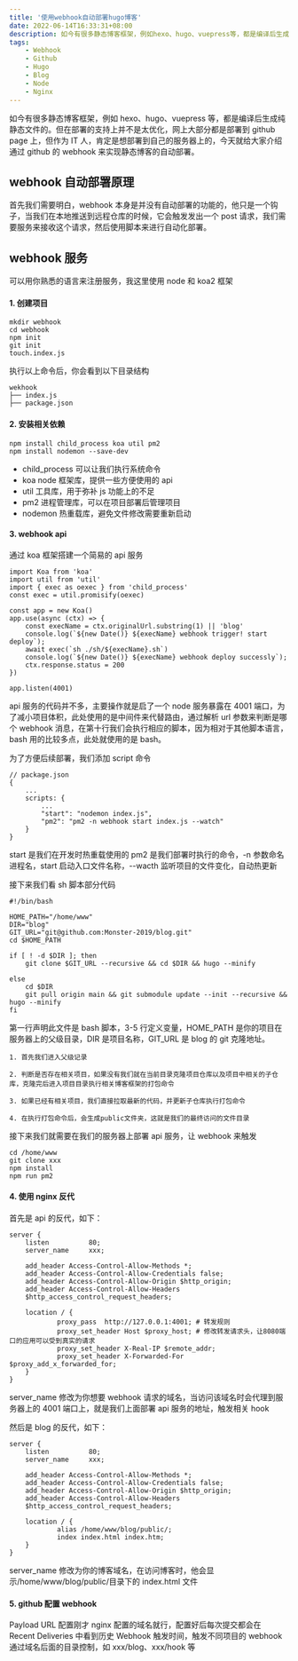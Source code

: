 ```yaml
---
title: '使用webhook自动部署hugo博客'
date: 2022-06-14T16:33:31+08:00
description: 如今有很多静态博客框架，例如hexo、hugo、vuepress等，都是编译后生成纯静态文件的。但在部署的支持上并不是太优化，网上大部分都是部署到github page上，但作为IT人，肯定是想部署到自己的服务器上的，今天就给大家介绍通过github的webhook来实现静态博客的自动部署。
tags:
    - Webhook
    - Github
    - Hugo
    - Blog
    - Node
    - Nginx
---
```


如今有很多静态博客框架，例如 hexo、hugo、vuepress 等，都是编译后生成纯静态文件的。但在部署的支持上并不是太优化，网上大部分都是部署到 github page 上，但作为 IT 人，肯定是想部署到自己的服务器上的，今天就给大家介绍通过 github 的 webhook 来实现静态博客的自动部署。

## webhook 自动部署原理

首先我们需要明白，webhook 本身是并没有自动部署的功能的，他只是一个钩子，当我们在本地推送到远程仓库的时候，它会触发发出一个 post 请求，我们需要服务来接收这个请求，然后使用脚本来进行自动化部署。

## webhook 服务

可以用你熟悉的语言来注册服务，我这里使用 node 和 koa2 框架

#### 1. 创建项目

```
mkdir webhook
cd webhook
npm init
git init
touch.index.js
```

执行以上命令后，你会看到以下目录结构

```
wekhook
├── index.js
├── package.json
```

#### 2. 安装相关依赖

```
npm install child_process koa util pm2
npm install nodemon --save-dev
```

-   child_process 可以让我们执行系统命令
-   koa node 框架库，提供一些方便使用的 api
-   util 工具库，用于弥补 js 功能上的不足
-   pm2 进程管理库，可以在项目部署后管理项目
-   nodemon 热重载库，避免文件修改需要重新启动

#### 3. webhook api

通过 koa 框架搭建一个简易的 api 服务

```
import Koa from 'koa'
import util from 'util'
import { exec as oexec } from 'child_process'
const exec = util.promisify(oexec)

const app = new Koa()
app.use(async (ctx) => {
    const execName = ctx.originalUrl.substring(1) || 'blog'
    console.log(`${new Date()} ${execName} webhook trigger! start deploy`);
    await exec(`sh ./sh/${execName}.sh`)
    console.log(`${new Date()} ${execName} webhook deploy successly`);
    ctx.response.status = 200
})

app.listen(4001)
```

api 服务的代码并不多，主要操作就是启了一个 node 服务暴露在 4001 端口，为了减小项目体积，此处使用的是中间件来代替路由，通过解析 url 参数来判断是哪个 webhook 消息，在第十行我们会执行相应的脚本，因为相对于其他脚本语言，bash 用的比较多点，此处就使用的是 bash。

为了方便后续部署，我们添加 script 命令

```
// package.json
{
    ...
    scripts: {
        ...
        "start": "nodemon index.js",
        "pm2": "pm2 -n webhook start index.js --watch"
    }
}
```

start 是我们在开发时热重载使用的
pm2 是我们部署时执行的命令，-n 参数命名进程名，start 启动入口文件名称，--wacth 监听项目的文件变化，自动热更新

接下来我们看 sh 脚本部分代码

```
#!/bin/bash

HOME_PATH="/home/www"
DIR="blog"
GIT_URL="git@github.com:Monster-2019/blog.git"
cd $HOME_PATH

if [ ! -d $DIR ]; then
    git clone $GIT_URL --recursive && cd $DIR && hugo --minify

else
    cd $DIR
    git pull origin main && git submodule update --init --recursive && hugo --minify
fi
```

第一行声明此文件是 bash 脚本，3-5 行定义变量，HOME_PATH 是你的项目在服务器上的父级目录，DIR 是项目名称，GIT_URL 是 blog 的 git 克隆地址。

    1. 首先我们进入父级记录

    2. 判断是否存在相关项目，如果没有我们就在当前目录克隆项目仓库以及项目中相关的子仓库，克隆完后进入项目目录执行相关博客框架的打包命令

    3. 如果已经有相关项目，我们直接拉取最新的代码，并更新子仓库执行打包命令

    4. 在执行打包命令后，会生成public文件夹，这就是我们的最终访问的文件目录

接下来我们就需要在我们的服务器上部署 api 服务，让 webhook 来触发

```
cd /home/www
git clone xxx
npm install
npm run pm2
```

#### 4. 使用 nginx 反代

首先是 api 的反代，如下：

```
server {
    listen          80;
    server_name     xxx;

    add_header Access-Control-Allow-Methods *;
    add_header Access-Control-Allow-Credentials false;
    add_header Access-Control-Allow-Origin $http_origin;
    add_header Access-Control-Allow-Headers
    $http_access_control_request_headers;

    location / {
            proxy_pass  http://127.0.0.1:4001; # 转发规则
            proxy_set_header Host $proxy_host; # 修改转发请求头，让8080端口的应用可以受到真实的请求
            proxy_set_header X-Real-IP $remote_addr;
            proxy_set_header X-Forwarded-For $proxy_add_x_forwarded_for;
    }
}
```

server_name 修改为你想要 webhook 请求的域名，当访问该域名时会代理到服务器上的 4001 端口上，就是我们上面部署 api 服务的地址，触发相关 hook

然后是 blog 的反代，如下：

```
server {
    listen          80;
    server_name     xxx;

    add_header Access-Control-Allow-Methods *;
    add_header Access-Control-Allow-Credentials false;
    add_header Access-Control-Allow-Origin $http_origin;
    add_header Access-Control-Allow-Headers
    $http_access_control_request_headers;

    location / {
            alias /home/www/blog/public/;
            index index.html index.htm;
    }
}
```

server_name 修改为你的博客域名，在访问博客时，他会显示/home/www/blog/public/目录下的 index.html 文件

#### 5. github 配置 webhook

Payload URL 配置刚才 nginx 配置的域名就行，配置好后每次提交都会在 Recent Deliveries 中看到历史 Webhook 触发时间，触发不同项目的 webhook 通过域名后面的目录控制，如 xxx/blog、xxx/hook 等
